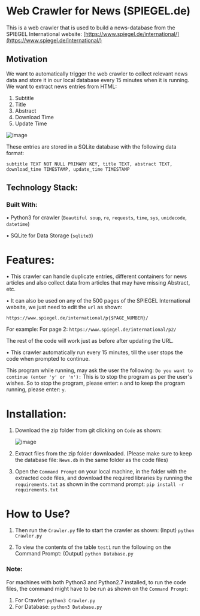 # Web Crawler for News (SPIEGEL.de)

This is a web crawler that is used to build a news-database from the SPIEGEL International website: [https://www.spiegel.de/international/](https://www.spiegel.de/international/)

## Motivation

We want to automatically trigger the web crawler to collect relevant news data and store it in our local database every 15 minutes when it is running. 
We want to extract news entries from HTML:
  1)	Subtitle
  2)	Title
  3)	Abstract
  4)	Download Time
  5)	Update Time

![image](https://user-images.githubusercontent.com/58457813/115142881-b8f0e900-a061-11eb-818e-128e90199527.png)

These entries are stored in a SQLite database with the following data format:

`subtitle TEXT NOT NULL PRIMARY KEY, title TEXT, abstract TEXT, download_time TIMESTAMP, update_time TIMESTAMP`

## Technology Stack:

### Built With:

•	Python3 for crawler (`Beautiful soup`, `re`, `requests`, `time`, `sys`, `unidecode`, `datetime`)

•	SQLite for Data Storage (`sqlite3`)

# Features:

•	This crawler can handle duplicate entries, different containers for news articles and also collect data from articles that may have missing Abstract, etc.

•	It can also be used on any of the 500 pages of the SPIEGEL International website, we just need to edit the `url` as shown: 

  `https://www.spiegel.de/international/p{$PAGE_NUMBER}/`
  
  For example: For page 2: `https://www.spiegel.de/international/p2/`
  
  The rest of the code will work just as before after updating the URL.

• This crawler automatically run every 15 minutes, till the user stops the code when prompted to continue.

This program while running, may ask the user the following:
      `Do you want to continue (enter 'y' or 'n'):`
This is to stop the program as per the user's wishes. So to stop the program, please enter: `n` and to keep the program running, please enter: `y`.

# Installation:

1)	Download the zip folder from git clicking on `Code` as shown:

    ![image](https://user-images.githubusercontent.com/58457813/115142981-39afe500-a062-11eb-8e7d-207f325b6f98.png)
    
2)  Extract files from the zip folder downloaded. (Please make sure to keep the database file: `News.db` in the same folder as the code files)

3)  Open the `Command Prompt` on your local machine, in the folder with the extracted code files, and download the required libraries by running the `requirements.txt` as shown in the command prompt:
    `pip install -r requirements.txt`

# How to Use?

1)  Then run the `Crawler.py` file to start the crawler as shown: (Input)
    `python Crawler.py`

2)  To view the contents of the table `test1` run the following on the Command Prompt: (Output)
    `python Database.py`

### Note: 

For machines with both Python3 and Python2.7 installed, to run the code files, the command might have to be run as shown on the `Command Prompt`:

1) For Crawler: `python3 Crawler.py`
2) For Database: `python3 Database.py`

